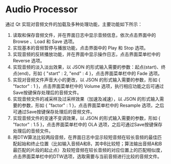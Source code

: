 # Audio Processor
通过 Qt 实现对音频文件的加载及多种处理功能，主要功能如下所示：
1. 读取和保存音频文件，并在界面日志中显示音频信息，依次点击界面中的 Browse 、Load 和 Save 选项。
2. 实现基本的音频暂停与播放功能，点击界面中的 Play 和 Stop 选项。
3. 实现音频的反转播放功能，并在界面中显示操作日志，点击界面菜单栏中的 Reverse 选项。
4. 实现音频的淡入淡出效果，以 JSON 的形式输入需要的参数：起点(start)、终点(end)，形如 { "start" : 2, "end" : 4 }，点击界面菜单栏中的 Fade 选项。
5. 实现对音频文件声音大小的更改，以 JSON 的形式输入需要的参数，形如 { "factor" : 1 }，点击界面菜单栏中的 Volume 选项，执行相应功能之后可通过Save按键保存处理后的音频文件。
6. 实现音频文件的减采样及过采样效果（加速及减速），以 JSON 的形式输入需要的参数，形如 { "factor" : 1 }，点击界面菜单栏中的 Resample 选项，之后可通过Save按键保存处理后的音频文件。
7. 实现音频文件的变速不变调效果，以 JSON 的形式输入需要的参数，形如 { "factor" : 1.5 }，点击界面菜单栏中的 OLA 选项，之后可通过Save按键保存处理后的音频文件。
8. 用DTW算法比较两段音频，在界面日志中显示较短音频在较长音频的最佳匹配起始和终止位置（比如输入音频A和B，其中B比较短；算法输出音频A和B最匹配的片段的起止点）及较短音频在较长音频的对应位置上的匹配相似度，点击界面菜单栏中的DTW选项，选取需要与当前音频进行比较的音频文件。
